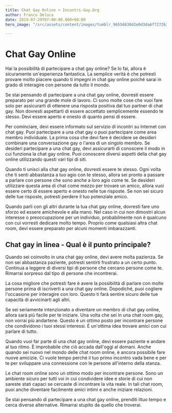 ```yaml
---
title: Chat Gay Online > Incontri-Gay.Org
author: Franco Deluca
date: 2019-07-29T07:00:00.000+00:00
hero_image: "/src/assets/content/images/tumblr_96556830d2e0d3da6f7272b331ee8029_35379f7f_1280.jpg"

---
```

# **Chat Gay Online**

  
Hai la possibilità di partecipare a chat gay online? Se lo fai, allora è sicuramente un'esperienza fantastica. La semplice verità è che potresti provare molto piacere quando ti impegni in chat gay online poiché sarai in grado di interagire con persone da tutto il mondo.

Se stai pensando di partecipare a una chat gay online, dovresti essere preparato per una grande mole di lavoro. Ci sono molte cose che vuoi fare solo per assicurarti di ottenere una risposta positiva dal tuo partner di chat gay. Non dovresti aspettarti di essere accettato semplicemente essendo te stesso. Devi essere aperto e onesto di quanto pensi di essere.

Per cominciare, devi essere informato sul servizio di incontri su Internet con chat gay. Puoi partecipare a una chat gay o puoi partecipare come area membro individuale. La prima cosa che devi fare è decidere se desideri combinare una conversazione gay o l'area di un singolo membro. Se desideri partecipare a una chat gay, devi assicurarti di conoscere il modo in cui funziona la chat gay online. Puoi conoscere diversi aspetti della chat gay online utilizzando questi vari tipi di siti.

Quando ti unisci alla chat gay online, dovresti essere te stesso. Ogni volta che ti senti abbastanza a tuo agio con te stesso, allora sei pronto a passare a parlare con persone che sono anche a loro agio come te. Se desideri utilizzare questa area di chat come mezzo per trovare un amico, allora vuoi essere certo di essere aperto e onesto nelle tue risposte. Se non sei sicuro delle tue risposte, potresti perdere il tuo potenziale amico.

Quando parli con gli altri durante la tua chat gay online, dovresti fare uno sforzo ed essere amichevole e alla mano. Nel caso in cui non dimostri alcun interesse o preoccupazione per un individuo, probabilmente non è qualcuno con cui vorresti dedicare molto tempo. Proprio come qualsiasi altra chat room, devi essere preparato per alcuni momenti imbarazzanti.

## **Chat gay in linea - Qual è il punto principale?**

  
Quando sei coinvolto in una chat gay online, devi avere molta pazienza. Se non sei abbastanza paziente, potresti sentirti frustrato a un certo punto. Continua a leggere di diversi tipi di persone che cercano persone come te. Rimarrai sorpreso dal tipo di persone che incontrerai.

La cosa migliore che potresti fare è avere la possibilità di parlare con molte persone prima di iscriverti a una chat gay online. Dopodiché, puoi cogliere l'occasione per interagire con loro. Questo ti farà sentire sicuro delle tue capacità di avvicinarti agli altri.

Se sei seriamente intenzionato a diventare un membro di chat gay online, allora sarà più facile per te iniziare. Una volta che sei in una chat room gay, non vorrai più andartene. Questo è un ottimo posto per incontrare persone che condividono i tuoi stessi interessi. È un'ottima idea trovare amici con cui parlare di tutto.

Quando vuoi far parte di una chat gay online, devi essere paziente e andare al tuo ritmo. È improbabile che ciò accada dall'oggi al domani. Anche quando sei nuovo nel mondo delle chat room online, è ancora possibile fare nuove amicizie. Ci vuole tempo perché il tuo primo incontro vada bene e per te per sviluppare una connessione con le persone all'interno della stanza.

Le chat room online sono un ottimo modo per incontrare persone. Sono un ambiente sicuro per tutti voi in cui condividere idee e storie di cui non sareste stati capaci se cercaste di incontrare la vita reale. In tali chat room, puoi anche diventare facilmente amici intimi e anche iniziare relazioni.

Se stai pensando di partecipare a una chat gay online, prenditi il ​​tuo tempo e cerca diverse alternative. Rimarrai stupito da quello che troverai.